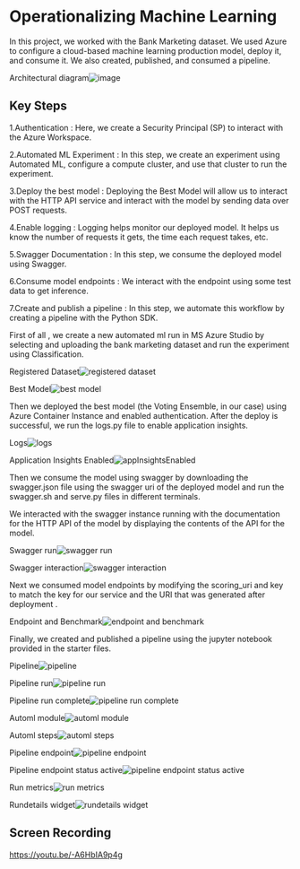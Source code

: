 # Operationalizing Machine Learning

In this project, we worked with the Bank Marketing dataset. We used Azure to configure a cloud-based machine learning production model, deploy it, and consume it. We also created, published, and consumed a pipeline. 

Architectural diagram![image](https://user-images.githubusercontent.com/48025239/112717396-66188b80-8f12-11eb-993a-fd53c7852bc6.png)

## Key Steps

1.Authentication : Here, we create a Security Principal (SP) to interact with the Azure Workspace.

2.Automated ML Experiment : In this step, we create an experiment using Automated ML, configure a compute cluster, and use that cluster to run the experiment.

3.Deploy the best model : Deploying the Best Model will allow us to interact with the HTTP API service and interact with the model by sending data over POST requests.

4.Enable logging : Logging helps monitor our deployed model. It helps us know the number of requests it gets, the time each request takes, etc.

5.Swagger Documentation : In this step, we consume the deployed model using Swagger.

6.Consume model endpoints : We interact with the endpoint using some test data to get inference.

7.Create and publish a pipeline : In this step, we automate this workflow by creating a pipeline with the Python SDK.

First of all , we create a new automated ml run in MS Azure Studio by selecting and uploading the bank marketing dataset and run the experiment using Classification.

Registered Dataset![registered dataset](https://github.com/aishpn5/Operationalizing_Machine_Learning/blob/main/Images/registered%20dataset.png)

Best Model![best model](https://github.com/aishpn5/Operationalizing_Machine_Learning/blob/main/Images/best%20model.png)

Then we deployed the best model (the Voting Ensemble, in our case) using Azure Container Instance and enabled authentication.
After the deploy is successful, we run the logs.py file to enable application insights.

Logs![logs](https://github.com/aishpn5/Operationalizing_Machine_Learning/blob/main/Images/logs.png)

Application Insights Enabled![appInsightsEnabled](https://github.com/aishpn5/Operationalizing_Machine_Learning/blob/main/Images/appInsightsEnabled.png)

Then we consume the model using swagger by downloading the swagger.json file using the swagger uri of the deployed model and run the swagger.sh and serve.py files in different terminals.

We interacted with the swagger instance running with the documentation for the HTTP API of the model by displaying the contents of the API for the model.

Swagger run![swagger run](https://github.com/aishpn5/Operationalizing_Machine_Learning/blob/main/Images/swagger%20run.png)

Swagger interaction![swagger interaction](https://github.com/aishpn5/Operationalizing_Machine_Learning/blob/main/Images/swagger%20interaction.png)

Next we consumed model endpoints by modifying the scoring_uri and key to match the key for our service and the URI that was generated after deployment . 

Endpoint and Benchmark![endpoint and benchmark](https://github.com/aishpn5/Operationalizing_Machine_Learning/blob/main/Images/endpoint%20and%20benchmark.png)

Finally, we created and published a pipeline using the jupyter notebook provided in the starter files.

Pipeline![pipeline](https://github.com/aishpn5/Operationalizing_Machine_Learning/blob/main/Images/pipeline.png)

Pipeline run![pipeline run](https://github.com/aishpn5/Operationalizing_Machine_Learning/blob/main/Images/pipeline%20run.png)

Pipeline run complete![pipeline run complete](https://github.com/aishpn5/Operationalizing_Machine_Learning/blob/main/Images/pipeline%20run%20complete.png)

Automl module![automl module](https://github.com/aishpn5/Operationalizing_Machine_Learning/blob/main/Images/automl%20module.png)

Automl steps![automl steps](https://github.com/aishpn5/Operationalizing_Machine_Learning/blob/main/Images/automl%20steps.png)

Pipeline endpoint![pipeline endpoint](https://github.com/aishpn5/Operationalizing_Machine_Learning/blob/main/Images/pipeline%20endpoint.png)

Pipeline endpoint status active![pipeline endpoint status active](https://github.com/aishpn5/Operationalizing_Machine_Learning/blob/main/Images/pipeline%20endpoint%20status%20active.png)

Run metrics![run metrics](https://github.com/aishpn5/Operationalizing_Machine_Learning/blob/main/Images/run%20metrics.png)

Rundetails widget![rundetails widget](https://github.com/aishpn5/Operationalizing_Machine_Learning/blob/main/Images/rundetails%20widget.png)

## Screen Recording
https://youtu.be/-A6HbIA9p4g
